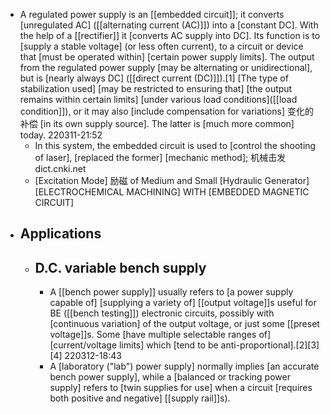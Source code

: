 - A regulated power supply is an [[embedded circuit]]; it converts [unregulated AC] ([[alternating current (AC)]]) into a [constant DC]. With the help of a [[rectifier]] it [converts AC supply into DC]. Its function is to [supply a stable voltage] (or less often current), to a circuit or device that [must be operated within] [certain power supply limits]. The output from the regulated power supply [may be alternating or unidirectional], but is [nearly always DC] ([[direct current (DC)]]).[1] [The type of stabilization used] [may be restricted to ensuring that] [the output remains within certain limits] [under various load conditions]([[load condition]]), or it may also [include compensation for variations] 变化的补偿 [in its own supply source]. The latter is [much more common] today.
220311-21:52
    - In this system, the embedded circuit is used to [control the shooting of laser], [replaced the former] [mechanic method]; 机械击发 dict.cnki.net
    - [Excitation Mode] 励磁 of Medium and Small [Hydraulic Generator] [ELECTROCHEMICAL MACHINING] WITH [EMBEDDED MAGNETIC CIRCUIT] 
- ## Applications
    - ## D.C. variable bench supply
        - A [[bench power supply]] usually refers to [a power supply capable of] [supplying a variety of] [[output voltage]]s useful for BE ([[bench testing]]) electronic circuits, possibly with [continuous variation] of the output voltage, or just some [[preset voltage]]s. Some [have multiple selectable ranges of] [current/voltage limits] which [tend to be anti-proportional].[2][3][4]
220312-18:43
        - A [laboratory ("lab") power supply] normally implies [an accurate bench power supply], while a [balanced or tracking power supply] refers to [twin supplies for use] when a circuit [requires both positive and negative] [[supply rail]]s).
